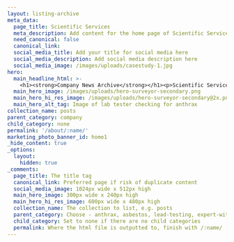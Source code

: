 ```yaml
---
layout: listing-archive
meta_data:
  page_title: Scientific Services
  meta_description: Add content for the home page of Scientific Services here...
  need_canonical: false
  canonical_link:
  social_media_title: Add your title for social media here
  social_media_description: Add social media description here
  social_media_image: /images/uploads/casestudy-1.jpg
hero:
  main_headline_html: >-
    <h1><strong>Company News Archive</strong></h1><p>Scientific Services have been working to protect your workers in harsh environments for more than 16 years.</p>
  main_hero_image: /images/uploads/hero-surveyor-secondary.png
  main_hero_hi_res_image: /images/uploads/hero-surveyor-secondary@2x.png
  main_hero_alt_tag: Image of lab tester checking for anthrax
collection_name: posts
parent_category: company
child_category: none
permalink: '/about/:name/'
marketing_photo_banner_id: home1
_hide_content: true
_options:
  layout:
    hidden: true
_comments:
  page_title: The title tag
  canonical_link: Preferred page if risk of duplicate content
  social_media_image: 1024px wide x 512px high
  main_hero_image: 300px wide x 240px high
  main_hero_hi_res_image: 600px wide x 480px high
  collection_name: The collection to list, e.g. posts
  parent_category: Choose - anthrax, asbestos, lead-testing, expert-witness, laboratory-auditing, legionella
  child_category: Set to none if there are no child categories
  permalink: Where the html file is outputted to, finish with /:name/
---
```

